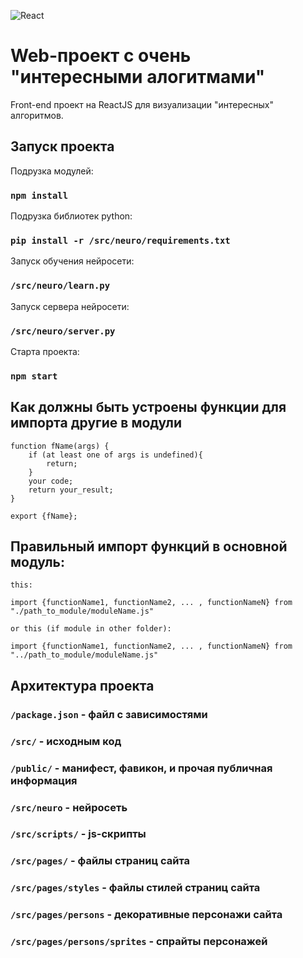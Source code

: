 ![React](https://media.tproger.ru/uploads/2016/10/reactmini.png)
# Web-проект c очень "интересными алогитмами" 

Front-end проект на ReactJS для визуализации "интересных" алгоритмов.

## Запуск проекта

Подрузка модулей:
### `npm install`

Подрузка библиотек python:
### `pip install -r /src/neuro/requirements.txt`

Запуск обучения нейросети:
### `/src/neuro/learn.py`

Запуск сервера нейросети:
### `/src/neuro/server.py`

Старта проекта:

### `npm start`

## Как должны быть устроены функции для импорта другие в модули

```
function fName(args) {
    if (at least one of args is undefined){
        return;
    }
    your code;
    return your_result;
}

export {fName};
```

## Правильный импорт функций в основной модуль:

```
this:

import {functionName1, functionName2, ... , functionNameN} from "./path_to_module/moduleName.js"

or this (if module in other folder):

import {functionName1, functionName2, ... , functionNameN} from "../path_to_module/moduleName.js"
```

## Архитектура проекта

### `/package.json` - файл с зависимостями

### `/src/` - исходным код

### `/public/` - манифест, фавикон, и прочая публичная информация

### `/src/neuro` - нейросеть

### `/src/scripts/` - js-скрипты

### `/src/pages/` - файлы страниц сайта

### `/src/pages/styles` - файлы стилей страниц сайта

### `/src/pages/persons` - декоративные персонажи сайта

### `/src/pages/persons/sprites` - спрайты персонажей
